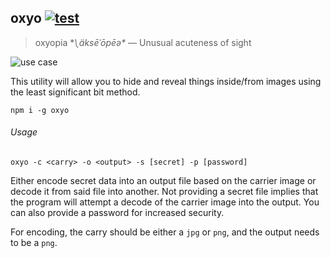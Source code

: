 ## oxyo [![test](https://img.shields.io/travis/Apercu/oxyo.svg?maxAge=2592000&style=flat-square)](https://travis-ci.org/Apercu/oxyo)
> oxyopia **\ˌäksēˈōpēə\** — Unusual acuteness of sight

![use case](http://i.imgur.com/njXg3Uc.gif)

This utility will allow you to hide and reveal things inside/from images using
the least significant bit method.

    npm i -g oxyo

###### Usage

    oxyo -c <carry> -o <output> -s [secret] -p [password]

Either encode secret data into an output file based on the carrier image or
decode it from said file into another.
Not providing a secret file implies that the program will attempt a decode of
the carrier image into the output.
You can also provide a password for increased security.

For encoding, the carry should be either a `jpg` or `png`, and the output needs
to be a `png`.
